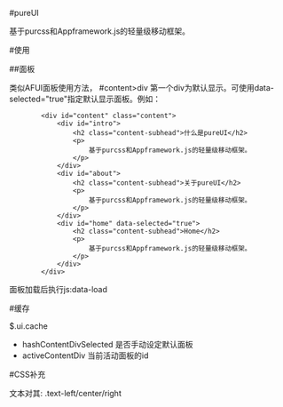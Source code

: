 #pureUI

基于purcss和Appframework.js的轻量级移动框架。

#使用

##面板

类似AFUI面板使用方法， \#content>div 第一个div为默认显示。可使用data-selected="true"指定默认显示面板。例如：

            <div id="content" class="content">
                <div id="intro">
                    <h2 class="content-subhead">什么是pureUI</h2>
                    <p>
                        基于purcss和Appframework.js的轻量级移动框架。
                    </p>
                </div>
                <div id="about">
                    <h2 class="content-subhead">关于pureUI</h2>
                    <p>
                        基于purcss和Appframework.js的轻量级移动框架。
                    </p>
                </div>
                <div id="home" data-selected="true">
                    <h2 class="content-subhead">Home</h2>
                    <p>
                        基于purcss和Appframework.js的轻量级移动框架。
                    </p>
                </div>
            </div>

面板加载后执行js:data-load

#缓存

$.ui.cache

 - hashContentDivSelected 是否手动设定默认面板
 - activeContentDiv 当前活动面板的id

#CSS补充

文本对其: .text-left/center/right
